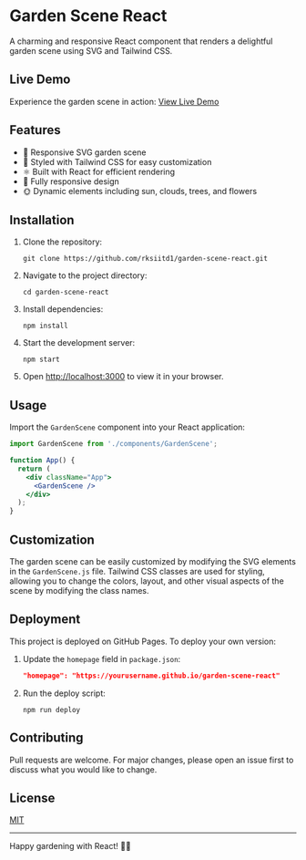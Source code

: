 # Garden Scene React

A charming and responsive React component that renders a delightful garden scene using SVG and Tailwind CSS.

## Live Demo

Experience the garden scene in action: [View Live Demo](https://rksiitd1.github.io/garden-scene-react/)

## Features

- 🌳 Responsive SVG garden scene
- 🎨 Styled with Tailwind CSS for easy customization
- ⚛️ Built with React for efficient rendering
- 📱 Fully responsive design
- 🌞 Dynamic elements including sun, clouds, trees, and flowers

## Installation

1. Clone the repository:
   ```
   git clone https://github.com/rksiitd1/garden-scene-react.git
   ```

2. Navigate to the project directory:
   ```
   cd garden-scene-react
   ```

3. Install dependencies:
   ```
   npm install
   ```

4. Start the development server:
   ```
   npm start
   ```

5. Open [http://localhost:3000](http://localhost:3000) to view it in your browser.

## Usage

Import the `GardenScene` component into your React application:

```jsx
import GardenScene from './components/GardenScene';

function App() {
  return (
    <div className="App">
      <GardenScene />
    </div>
  );
}
```

## Customization

The garden scene can be easily customized by modifying the SVG elements in the `GardenScene.js` file. Tailwind CSS classes are used for styling, allowing you to change the colors, layout, and other visual aspects of the scene by modifying the class names.

## Deployment

This project is deployed on GitHub Pages. To deploy your own version:

1. Update the `homepage` field in `package.json`:
   ```json
   "homepage": "https://yourusername.github.io/garden-scene-react"
   ```

2. Run the deploy script:
   ```
   npm run deploy
   ```

## Contributing

Pull requests are welcome. For major changes, please open an issue first to discuss what you would like to change.

## License

[MIT](https://choosealicense.com/licenses/mit/)

---

Happy gardening with React! 🌻🌿